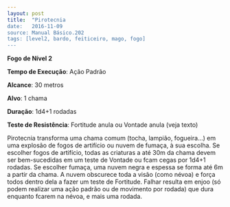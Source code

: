 ```yaml
---
layout: post
title:  "Pirotecnia
date:   2016-11-09
source: Manual Básico.202
tags: [level2, bardo, feiticeiro, mago, fogo]
---
```


**Fogo de Nível 2**

**Tempo de Execução**: Ação Padrão

**Alcance**: 30 metros

**Alvo**: 1 chama

**Duração**: 1d4+1 rodadas

**Teste de Resistência**: Fortitude anula ou Vontade anula (veja texto)

Pirotecnia transforma uma chama comum (tocha, lampião, fogueira...) em uma explosão de fogos de artifício ou nuvem de fumaça, à sua escolha.
Se escolher fogos de artifício, todas as criaturas a até 30m da chama devem ser bem-sucedidas em um teste de Vontade ou fcam cegas por 1d4+1 rodadas.
Se escolher fumaça, uma nuvem negra e espessa se forma até 6m a partir da chama. A nuvem obscurece toda a visão (como névoa) e força todos dentro dela a fazer um teste de Fortitude. 
Falhar resulta em enjoo (só podem realizar uma ação padrão ou de movimento por rodada) que dura enquanto fcarem na névoa, e mais uma rodada.